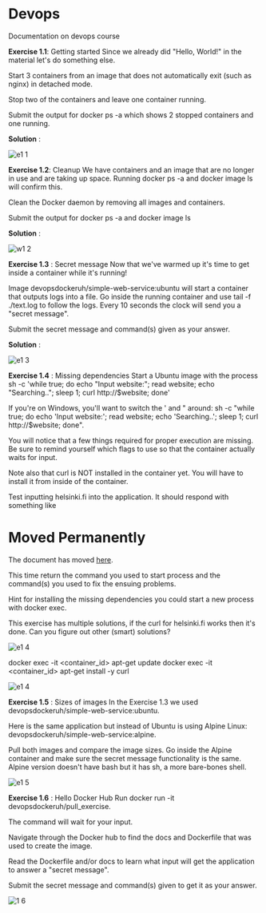 # Devops
Documentation on devops course


**Exercise 1.1**: Getting started
Since we already did "Hello, World!" in the material let's do something else.

Start 3 containers from an image that does not automatically exit (such as nginx) in detached mode.

Stop two of the containers and leave one container running.

Submit the output for docker ps -a which shows 2 stopped containers and one running.

**Solution** : 

![e1 1](https://github.com/user-attachments/assets/fa3252c1-f137-4f59-8940-9cad665842df)


**Exercise 1.2**: Cleanup
We have containers and an image that are no longer in use and are taking up space. Running docker ps -a and docker image ls will confirm this.

Clean the Docker daemon by removing all images and containers.

Submit the output for docker ps -a and docker image ls

**Solution** : 

![w1 2](https://github.com/user-attachments/assets/dc204fa0-6bd6-4fbe-9b33-b2f87d68c537)


**Exercise 1.3** : Secret message
Now that we've warmed up it's time to get inside a container while it's running!

Image devopsdockeruh/simple-web-service:ubuntu will start a container that outputs logs into a file. Go inside the running container and use tail -f ./text.log to follow the logs. Every 10 seconds the clock will send you a "secret message".

Submit the secret message and command(s) given as your answer.

**Solution** : 

![e1 3](https://github.com/user-attachments/assets/ea765db4-f294-45a9-9ab3-a43c9423b0c6)

**Exercise 1.4** : Missing dependencies
Start a Ubuntu image with the process sh -c 'while true; do echo "Input website:"; read website; echo "Searching.."; sleep 1; curl http://$website; done'

If you're on Windows, you'll want to switch the ' and " around: sh -c "while true; do echo 'Input website:'; read website; echo 'Searching..'; sleep 1; curl http://$website; done".

You will notice that a few things required for proper execution are missing. Be sure to remind yourself which flags to use so that the container actually waits for input.

Note also that curl is NOT installed in the container yet. You will have to install it from inside of the container.

Test inputting helsinki.fi into the application. It should respond with something like

<html>
  <head>
    <title>301 Moved Permanently</title>
  </head>

  <body>
    <h1>Moved Permanently</h1>
    <p>The document has moved <a href="http://www.helsinki.fi/">here</a>.</p>
  </body>
</html>


This time return the command you used to start process and the command(s) you used to fix the ensuing problems.

Hint for installing the missing dependencies you could start a new process with docker exec.

This exercise has multiple solutions, if the curl for helsinki.fi works then it's done. Can you figure out other (smart) solutions?

![e1 4](https://github.com/user-attachments/assets/3e375ac9-a6f5-4e2d-a18b-e7eeb01a710f)

docker exec -it <container_id> apt-get update
docker exec -it <container_id> apt-get install -y curl


![e1 4](https://github.com/user-attachments/assets/160e5ce8-970a-4e5c-a85f-5ff3e3b6623b)


**Exercise 1.5** : Sizes of images
In the Exercise 1.3 we used devopsdockeruh/simple-web-service:ubuntu.

Here is the same application but instead of Ubuntu is using Alpine Linux: devopsdockeruh/simple-web-service:alpine.

Pull both images and compare the image sizes. Go inside the Alpine container and make sure the secret message functionality is the same. Alpine version doesn't have bash but it has sh, a more bare-bones shell.

![e1 5](https://github.com/user-attachments/assets/240f476c-7020-4cdd-9122-ee879af94310)

**Exercise 1.6** : Hello Docker Hub
Run docker run -it devopsdockeruh/pull_exercise.

The command will wait for your input.

Navigate through the Docker hub to find the docs and Dockerfile that was used to create the image.

Read the Dockerfile and/or docs to learn what input will get the application to answer a "secret message".

Submit the secret message and command(s) given to get it as your answer.


![1 6](https://github.com/user-attachments/assets/b7823e8d-f088-43a3-887a-d7a8ca39d8a8)



